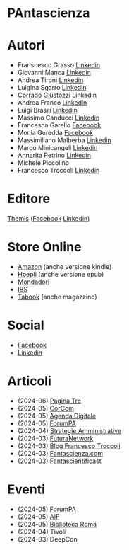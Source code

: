 # PAntascienza

# Autori

* Franscesco Grasso [Linkedin](https://www.linkedin.com/in/francesco-grasso-bb168228/)
* Giovanni Manca [Linkedin](https://www.linkedin.com/in/giovanni-manca-2a454b/)
* Andrea Tironi [Linkedin](https://www.linkedin.com/in/andrea-tironi-/)
* Luigina Sgarro [Linkedin](https://www.linkedin.com/in/luiginasgarro/)
* Corrado Giustozzi [Linkedin](https://www.linkedin.com/in/nightgaunt/)
* Andrea Franco [Linkedin](https://www.linkedin.com/in/andreafranco1/)
* Luigi Brasili [Linkedin](https://www.linkedin.com/in/luigi-brasili-37206247/)
* Massimo Canducci [Linkedin](https://www.linkedin.com/in/canducci/)
* Francesca Garello [Facebook](https://www.facebook.com/francesca.garello.1)
* Monia Guredda [Facebook](https://www.facebook.com/monia.guredda)
* Massimiliano Malberba [Linkedin](https://www.linkedin.com/in/massimilianomalerba/)
* Marco Minicangeli [Linkedin](https://www.linkedin.com/in/marco-minicangeli-692ba814a/)
* Annarita Petrino [Linkedin](https://www.linkedin.com/in/annarita-petrino-24a38b33/)
* Michele Piccolino
* Francesco Troccoli [Linkedin](https://www.linkedin.com/in/francescotroccoli/)
  

# Editore

[Themis](https://themiscrime.com/it/edizioni-themis/fuori-collana/item/606-pantascienza) ([Facebook](https://www.facebook.com/EdizioniThemis) [Linkedin](https://www.linkedin.com/company/edizioni-themis/))

# Store Online

* [Amazon](https://www.amazon.it/PAntascienza-racconti-pubblica-amministrazione-futuro/dp/8896069602/ref=sr_1_1?crid=3FDWKN7QKRGIQ&amp;dib=eyJ2IjoiMSJ9._kcBJi9jGVM7fuR55B3LIg.wDj7GG-ewXfDWq2n_Aizwzu5YltqqIE6jtTrMDraERE&amp;dib_tag=se&amp;keywords=pantascienza.+15+racconti+sulla+pubblica+amministrazione+del+futuro&amp;qid=1710001023&amp;sprefix=pantascienza%2Caps%2C97&amp;sr=8-1) (anche versione kindle)
* [Hoepli](https://www.hoepli.it/libro/pantascienza-15-racconti-sulla-pubblica-amministrazione-del-futuro/9788896069608.html) (anche versione epub)
* [Mondadori](https://www.mondadoristore.it/PAntascienza-15-racconti-na/eai978889606960/)
* [IBS](https://www.ibs.it/pantascienza-15-racconti-sulla-pubblica-libro-vari/e/9788896069608?queryId=379023b2205367cfb45d955905ed47e3) 
* [Tabook](https://tabook.it/prodotto/pantascienza-15-racconti-sulla-pubblica-amministrazione-del-futuro/) (anche magazzino)

# Social

* [Facebook](https://www.facebook.com/profile.php?id=61557071905622)
* [Linkedin](https://www.linkedin.com/search/results/all/?keywords=%23pantascienza&origin=GLOBAL_SEARCH_HEADER&sid=-qF)

# Articoli

* (2024-06) [Pagina Tre](https://paginatre.it/pantascienza-15-racconti-sulla-pubblica-amministrazione-del-futuro/)
* (2024-05) [CorCom](https://www.corrierecomunicazioni.it/pa-digitale/pa-digitale-e-fantascienza-la-combo-possibile-spigere-la-trasformazione/)
* (2024-05) [Agenda Digitale](https://www.corrierecomunicazioni.it/pa-digitale/pa-digitale-e-fantascienza-la-combo-possibile-spigere-la-trasformazione/](https://www.agendadigitale.eu/cultura-digitale/pantascienza-una-nuova-narrazione-per-illustrare-levoluzione-digitale-della-pa/))
* (2024-05) [ForumPA](https://www.forumpa.it/pa-digitale/non-solo-storytelling-sullia-ecco-dieci-fonti-di-informazione-efficaci-su-intelligenza-artificiale-e-pa/)
* (2024-04) [Strategie Amministrative](https://www.strategieamministrative.it/dettaglio-news/20244152139-pantascienza-quando-la-fantascienza-incontra-la-pa/)
* (2024-03) [FuturaNetwork](https://futuranetwork.eu/interventi-e-interviste/638-4430/pantascienza-15-racconti-sulla-pubblica-amministrazione-del-futuro)
* (2024-03) [Blog Francesco Troccoli](https://francescotroccoli.it/pa-come-pantascienza-e-no-non-e-un-refuso/)
* (2024-03) [Fantascienza.com](https://www.fantascienza.com/29660/pantascienza-la-pubblica-amministrazione-del-futuro)
* (2024-03) [Fantascientificast](https://fantascientificast.com/2024/03/01/pantascienza/)

# Eventi

* (2024-05) [ForumPA](https://www.forumpa.it/manifestazioni/forum-pa-2024/)
* (2024-05) [AIF](https://associazioneitalianaformatori.it/premio-filippo-basile/)
* (2024-05) [Biblioteca Roma](https://www.bibliotechediroma.it/opac/news/pantascienza-15-racconti-sulla-pubblica-amministrazione-del-futuro-a-cura-di-francesco-grasso/34991)
* (2024-04) Tivoli
* (2024-03) DeepCon

